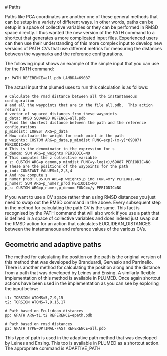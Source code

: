 # Paths

Paths like PCA coordinates are another one of these general methods that can be setup in a variety of different ways.  In other words, paths can be setup in a space of 
collective variables or they can be performed in RMSD space directly.  I thus wanted the new version of the PATH command to a shortcut that generates a more complicated 
input files.  Experienced users can then use their understanding of this more complex input to develop new versions of PATH CVs that use different metrics for measuring
the distances between the waymarks and the reference configurations.

The following input shows an example of the simple input that you can use for the PATH command:

```plumedfile
p: PATH REFERENCE=all.pdb LAMBDA=69087
```

The actual input that plumed uses to run this calculation is as follows:

```plumed
# Calculate the rmsd distance between all the instantaneous configuration
# and all the waypoints that are in the file all.pdb.  This action returns a 
# vector of squared distances from these waypoints
p_data: RMSD SQUARED REFENCE=all.pdb
# Find the shortest distance between the path and the reference configurations
p_mindist: LOWEST ARG=p_data 
# Now calcluate the weight for each point in the path
p_weights: CUSTOM ARG=p_data,p_mindist FUNC=exp(-(x-y)*69087) PERIODIC=NO
# This is the denominator in the expression for s
p_denom: SUM ARG=p_weights PERIODIC=NO
# This computes the z collective variable
p_z: CUSTOM ARG=p_denom,p_mindist FUNC=y-log(x)/69087 PERIODIC=NO
# These are the positions of the waypoints for the path 
p_ind: CONSTANT VALUES=1,2,3,4
# And now compute s
p_numer_prod: CUSTOM ARG=p_weights,p_ind FUNC=x*y PERIODIC=NO
p_numer: SUM ARG=p_numer_prod PERIODIC=NO
p_s: CUSTOM ARG=p_numer,p_denom FUNC=x/y PERIODIC=NO 
```

If you want to use a CV space rather than using RMSD distances you just need to swap out the RMSD command in the above.  Every subsequent step in the method for calculating the 
path CV is the same.  This fact is recognised by the PATH command that will also work if you use a path that is defined in a space of collective variables and does indeed just 
swap out the RMSD action for an action that calculates EUCLIDEAN_DISTANCES between the instantaneous and reference values of the various CVs.

## Geometric and adaptive paths

The method for calculating the position on the path is the original version of this method that was developed by Branduardi, Gervasio and Parrinello.  There is another method 
for calculating the position along and the distance from a path that was developed by Leines and Ensing.  A similarly flexible implementation of this method is available in PLUMED.
Once again shortcut actions have been used in the implementation as you can see by exploring the input below:

```plumed
t1: TORSION ATOMS=5,7,9,15
t2: TORSION ATOMS=7,9,15,17

# Path based on Eculidean distances
pp: GPATH ARG=t1,t2 REFERENCE=epath.pdb

# Path based on rmsd distances 
p2: GPATH TYPE=OPTIMAL-FAST REFERENCE=all.pdb
```

This type of path is used in the adaptive path method that was developed by Leines and Ensing.  This too is available in PLUMED as a shortcut action.  The appropriate command is
ADAPTIVE_PATH 
